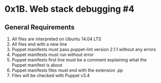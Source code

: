 # 0x1B. Web stack debugging #4



## General Requirements

1. All files are interpreted on Ubuntu 14.04 LTS
2. All files end with a new line
3. Puppet manifests must pass puppet-lint version 2.1.1 without any errors
4. Puppet manifests must run without error
5. Puppet manifests first line must be a comment explaining what the Puppet manifest is about
6. Puppet manifests files must end with the extension .pp
7. Files will be checked with Puppet v3.4
